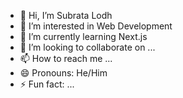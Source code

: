 - 👋 Hi, I’m Subrata Lodh 
- 👀 I’m interested in Web Development 
- 🌱 I’m currently learning Next.js
- 💞️ I’m looking to collaborate on ...
- 📫 How to reach me ...
- 😄 Pronouns: He/Him
- ⚡ Fun fact: ...

<!---
Subrata-20/Subrata-20 is a ✨ special ✨ repository because its `README.md` (this file) appears on your GitHub profile.
You can click the Preview link to take a look at your changes.
--->
